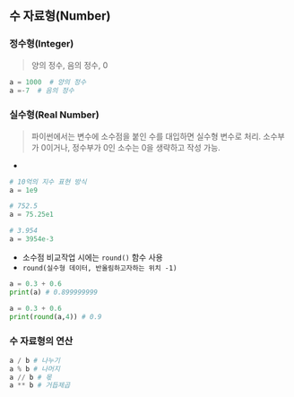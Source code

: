 ## 수 자료형(Number)
### 정수형(Integer)
> 양의 정수, 음의 정수, 0
```python
a = 1000  # 양의 정수
a =-7  # 음의 정수
```

### 실수형(Real Number)
> 파이썬에서는 변수에 소수점을 붙인 수를 대입하면 실수형 변수로 처리. 소수부가 0이거나, 정수부가 0인 소수는 0을 생략하고 작성 가능.
- 
```python
# 10억의 지수 표현 방식
a = 1e9

# 752.5
a = 75.25e1

# 3.954
a = 3954e-3
```

- 소수점 비교작업 시에는 ```round()``` 함수 사용
- ```round(실수형 데이터, 반올림하고자하는 위치 -1)```
```python
a = 0.3 + 0.6
print(a) # 0.899999999
```
```python
a = 0.3 + 0.6 
print(round(a,4)) # 0.9
```
### 수 자료형의 연산
```python 
a / b # 나누기
a % b # 나머지
a // b # 몫
a ** b # 거듭제곱
```
